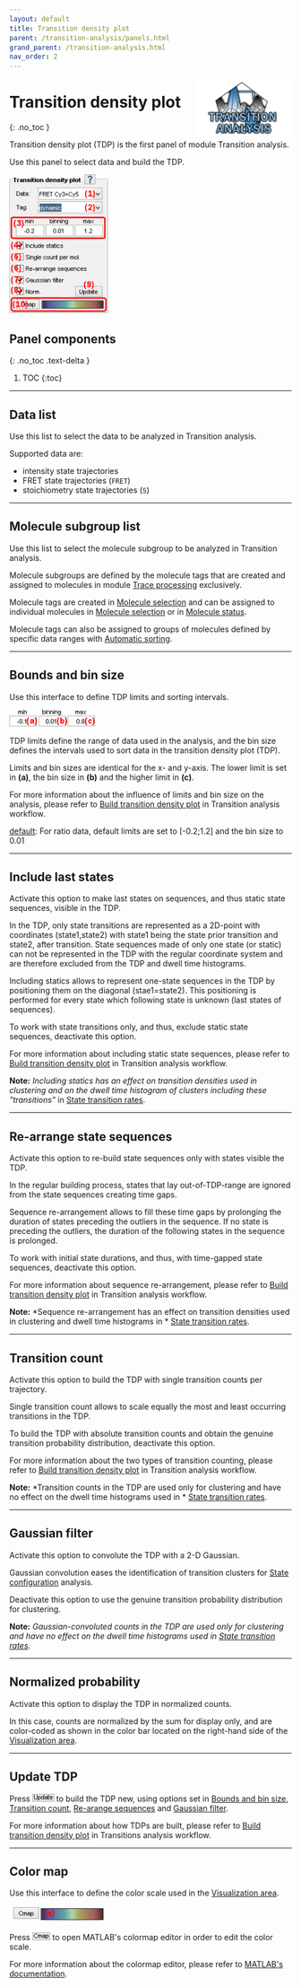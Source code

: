 ```yaml
---
layout: default
title: Transition density plot
parent: /transition-analysis/panels.html
grand_parent: /transition-analysis.html
nav_order: 2
---
```


<img src="../../assets/images/logos/logo-transition-analysis_400px.png" width="170" style="float:right; margin-left: 15px;"/>

# Transition density plot
{: .no_toc }

Transition density plot (TDP) is the first panel of module Transition analysis.

Use this panel to select data and build the TDP.

<a class="plain" href="../../assets/images/gui/TA-panel-transition-density-plot.png"><img src="../../assets/images/gui/TA-panel-transition-density-plot.png" style="max-width:176px;"></a>

## Panel components
{: .no_toc .text-delta }

1. TOC
{:toc}


---

## Data list

Use this list to select the data to be analyzed in Transition analysis.

Supported data are:

* intensity state trajectories 
* FRET state trajectories (`FRET`)
* stoichiometry state trajectories (`S`)


---

## Molecule subgroup list

Use this list to select the molecule subgroup to be analyzed in Transition analysis.

Molecule subgroups are defined by the molecule tags that are created and assigned to molecules in module 
[Trace processing](../../trace-processing.html) exclusively.

Molecule tags are created in 
[Molecule selection](../../trace-processing/functionalities/tm-overview.html#molecule-selection) and can be assigned to individual molecules in 
[Molecule selection](../../trace-processing/functionalities/tm-overview.html#molecule-selection) or in 
[Molecule status](../../trace-processing/panels/panel-sample-management.html#molecule-status).

Molecule tags can also be assigned to groups of molecules defined by specific data ranges with 
[Automatic sorting](../../trace-processing/functionalities/tm-automatic-sorting.html#tm-menu).


---

## Bounds and bin size

Use this interface to define TDP limits and sorting intervals.

<img src="../../assets/images/gui/TA-panel-transition-density-plot-axis.png" style="max-width:153px;">

TDP limits define the range of data used in the analysis, and the bin size defines the intervals used to sort data in the transition density plot (TDP).

Limits and bin sizes are identical for the x- and y-axis.
The lower limit is set in **(a)**, the bin size in **(b)** and the higher limit in **(c)**.

For more information about the influence of limits and bin size on the analysis, please refer to 
[Build transition density plot](../workflow.html#build-transition-density-plot) in Transition analysis workflow.

<u>default</u>: For ratio data, default limits are set to [-0.2;1.2] and the bin size to 0.01


---

## Include last states

Activate this option to make last states on sequences, and thus static state sequences, visible in the TDP.

In the TDP, only state transitions are represented as a 2D-point with coordinates (state1,state2) with state1 being the state prior transition and state2, after transition. 
State sequences made of only one state (or static) can not be represented in the TDP with the regular coordinate system and are therefore excluded from the TDP and dwell time histograms.

Including statics allows to represent one-state sequences in the TDP by positioning them on the diagonal (stae1=state2).
This positioning is performed for every state which following state is unknown (last states of sequences).

To work with state transitions only, and thus, exclude static state sequences, deactivate this option.

For more information about including static state sequences, please refer to 
[Build transition density plot](../workflow.html#build-transition-density-plot) in Transition analysis workflow.

**Note:** *Including statics has an effect on transition densities used in clustering and on the dwell time histogram of clusters including these "transitions"* in
[State transition rates](panel-state-transition-rates.html).


---

## Re-arrange state sequences

Activate this option to re-build state sequences only with states visible the TDP.

In the regular building process, states that lay out-of-TDP-range are ignored from the state sequences creating time gaps. 

Sequence re-arrangement allows to fill these time gaps by prolonging the duration of states preceding the outliers in the sequence.
If no state is preceding the outliers, the duration of the following states in the sequence is prolonged.

To work with initial state durations, and thus, with time-gapped state sequences, deactivate this option.

For more information about sequence re-arrangement, please refer to 
[Build transition density plot](../workflow.html#build-transition-density-plot) in Transition analysis workflow.

**Note:** *Sequence re-arrangement has an effect on transition densities used in clustering and dwell time histograms in *
[State transition rates](panel-state-transition-rates.html).


---

## Transition count

Activate this option to build the TDP with single transition counts per trajectory.

Single transition count allows to scale equally the most and least occurring transitions in the TDP.

To build the TDP with absolute transition counts and obtain the genuine transition probability distribution, deactivate this option.

For more information about the two types of transition counting, please refer to 
[Build transition density plot](../workflow.html#build-transition-density-plot) in Transition analysis workflow.

**Note:** *Transition counts in the TDP are used only for clustering and have no effect on the dwell time histograms used in *
[State transition rates](panel-state-transition-rates.html).


---

## Gaussian filter

Activate this option to convolute the TDP with a 2-D Gaussian.

Gaussian convolution eases the identification of transition clusters for 
[State configuration](panel-state-configuration.html) analysis.

Deactivate this option to use the genuine transition probability distribution for clustering.

**Note:** *Gaussian-convoluted counts in the TDP are used only for clustering and have no effect on the dwell time histograms used in 
[State transition rates](panel-state-transition-rates.html).*


---

## Normalized probability

Activate this option to display the TDP in normalized counts.

In this case, counts are normalized by the sum for display only, and are color-coded as shown in the color bar located on the right-hand side of the 
[Visualization area](panel-state-configuration.html#visualization-area).


---

## Update TDP

Press 
![Update](../../assets/images/gui/TA-but-update.png "Update") to build the TDP new, using options set in 
[Bounds and bin size](#bounds-and-bin-size), 
[Transition count](#transition-count),
[Re-arange sequences](#re-arrange-sequences) and 
[Gaussian filter](#gaussian-filter).

For more information about how TDPs are built, please refer to 
[Build transition density plot](../workflow.html#build-transition-density-plot) in Transitions analysis workflow.


---

## Color map

Use this interface to define the color scale used in the 
[Visualization area](panel-state-configuration.html#visualization-area).

<img src="../../assets/images/gui/TA-panel-transition-density-plot-colormap.png" style="max-width:172px;">

Press 
![Cmap](../../assets/images/gui/TA-but-cmap.png "Cmap") to open MATLAB's colormap editor in order to edit the color scale. 

For more information about the colormap editor, please refer to 
[MATLAB's documentation](https://www.mathworks.com/help/matlab/ref/colormapeditor.html).
